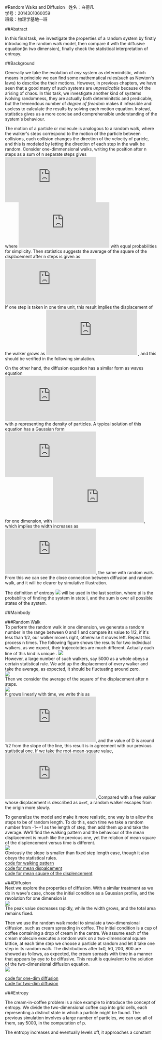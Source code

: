 #Random Walks and Diffusion  
姓名：白德凡  
学号：2014301060059  
班级：物理学基地一班  

##Abstract  

In this final task, we investigate the properties of a random system by firstly introducing the random walk model, then compare it
with the diffusive equation(in two dimension), finally check the statistical interpretation of entropy.  

##Background  

Generally we take the evolution of *any* system as determinitstic, which means in principle we can find some mathematical rules(such
as Newton's laws) to describe the their motions. However, in previous chapters, we have seen that a good many of such systems are *unpredicable* because
of the arising of chaos. In this task, we investigate another kind of systems ivolving randomness, they are actually both determinitstic
and predicable, but the tremendous number of *degree of freedom* makes it infeasible and useless to calculate the results by solving
each motion equation. Instead, statistics gives us a more concise and comprehensible understanding of the system's behaviour.  

The motion of a particle or molecule is analogous to a random walk,  where the walker's steps correspond to the motion of the particle between collisions, each collision changes the direction of the velocity of paricle, and this is modeled by letting the direction of each step in the walk be random. Consider one-dimmensional walks, writing the position after n steps as a sum of n separate steps gives  
![](http://latex.codecogs.com/gif.latex?x_%7Bn%7D%3D%5Csum_%7Bi%3D1%7D%5E%7Bn%7Ds_%7Bi%7D)  
where ![](http://latex.codecogs.com/gif.latex?s_%7Bi%7D%3D%5Cpm%201) with equal probabilities for simplicity. Then statistics suggests the average of the square of the displacement after n steps is given as  
![](http://latex.codecogs.com/gif.latex?%5Cleft%20%5Clangle%20x_%7Bn%7D%5E%7B2%7D%20%5Cright%20%5Crangle%3D%5Csum_%7Bi%3D1%7D%5E%7Bn%7Ds_%7Bi%7D%5E%7B2%7D%3Dn)  
If one step is taken in one time unit, this result implies the displacement of the walker grows as ![](http://latex.codecogs.com/gif.latex?%5Csqrt%7B%5Cleft%20%5Clangle%20x%5E%7B2%7D%20%5Cright%20%5Crangle%7D%5Csim%20t%5E%7B1/2%7D) , and this should be verified in the following simulation.  

On the other hand, the diffusion equation has a similar form as waves equation  
![](http://latex.codecogs.com/gif.latex?%5Cfrac%7B%5Cpartial%20%5Crho%20%7D%7B%5Cpartial%20t%7D%3DD%5Cbigtriangledown%20%5E%7B2%7D%5Crho)  
with ρ representing the density of particles. A typical solution of this equation has a Gaussian form  
![](http://latex.codecogs.com/gif.latex?%5Crho%20%28x%2Ct%29%3D%5Cfrac%7B1%7D%7B%5Csigma%20%7Dexp%5Cleft%20%5B%20-%5Cfrac%7Bx%5E%7B2%7D%7D%7B2%5Csigma%20%5E%7B2%7D%7D%20%5Cright%20%5D)  
for one dimension, with ![](http://latex.codecogs.com/gif.latex?%5Csigma%20%3D%5Csqrt%7B2Dt%7D), which implies the width increases as ![](http://latex.codecogs.com/gif.latex?%5Csigma%5Csim%20t%5E%7B1/2%7D), the same with random walk. From this we can see the close connection between diffusion and random walk, and it will be clearer by simulative illustration.  

The definition of entropy ![](https://camo.githubusercontent.com/50db2c9d90480aea76403a5cf24bf2109dd01806/687474703a2f2f6c617465782e636f6465636f67732e636f6d2f6769662e6c617465783f533d2d25354373756d2532305f25374269253744505f253742692537446c6e505f25374269253744) will be used in the last section, where pi is the probability of finding the system in state i, and the sum is over all possible states of the system.  

##Mainbody  

###Random Walk  
To perform the random walk in one dimension, we generate a random number in the range between 0 and 1 and compare its value to 1/2, if it's less than 1/2, our walker moves right, otherwise it moves left. Repeat this process n times. The following figure shows the results for two individual walkers, as we expect, their trajecototies are much different. Actually each line of this kind is unique .
![](http://i1.piimg.com/567571/433637dff8137497.png)  
However, a large number of such walkers, say 5000 as a whole obeys a certain statistical rule. We add up the displacement of every walker and take the average, as expected, it should be fluctuating around zero.  
![](http://i1.piimg.com/567571/50ad2863078ee80c.png)  
Then we consider the average of the square of the displacement after n steps.  
![](http://i1.piimg.com/567571/5edcc121c6831f63.png)  
It grows linearly with time, we write this as ![](http://latex.codecogs.com/gif.latex?%5Cleft%20%5Clangle%20x%5E%7B2%7D%20%5Cright%20%5Crangle%3D2Dt), and the value of D is around 1/2 from the slope of the line, this result is in agreement with our previous statistical one. If we take the root-mean-square value, ![](http://latex.codecogs.com/gif.latex?%5Csqrt%7B%5Cleft%20%5Clangle%20x%5E%7B2%7D%20%5Cright%20%5Crangle%7D%5Csim%20t%5E%7B1/2%7D),  Compared with a free walker whose displacement is described as x=vt, a random walker escapes from the origin more slowly.  

To generalize the model and make it more realistic, one way is to allow the steps to be of random length. To do this, each time we take a random number from -1~+1 as the length of step, then add them up and take the average. We'll find the walking pattern and the behaviour of the mean displacement is much like the previous one, yet the relation of mean square of the displencement versus time is different.  
![](http://i1.piimg.com/567571/979d9ea04fda6986.png)  
Obviously the slope is smaller than fixed step length case, though it also obeys the statistical rules.  
[code for walking pattern]()  
[code for mean dispalcement]()  
[code for mean square of the displencement]()  

###Diffusion  
Next we explore the properties of diffusion. With a similar treatment as we do in wave's case, chose the initial condition as a Gaussian profile, and the revolution for one dimension is  
![](http://p1.bqimg.com/567571/ba00575484960c2c.png)  
The peak value decreases rapidly, while the width grows, and the total area remains fixed.  

Then we use the random walk model to simulate a two-dimensional diffusion, such as cream spreading in coffee. The initial condition is a cup of coffee containing a drop of cream in the centre. We assume each of the cream molecule executes a rondom walk on a two-dimensional square lattice, at each time step we choose a particle at random and let it take one step in its random walk. The distributions after t=0, 50, 200, 800 are showed as follows, as expected, the cream spreads with time in a manner that appears by eye to be diffusive. This result is equivalent to the solution of the two-dimensional diffusion equation.   
![](http://p1.bqimg.com/567571/ccda79286f2bcf1f.png)  

[code for one-dim diffusion]()  
[code for two-dim diffusion]()  

###Entropy  

The cream-in-coffee problem is a nice example to introduce the concept of entropy. We divide the two-dimensional coffee cup into grid cells, each representing a distinct state in which a particle might be found. The previous simulation involves a large number of particles, we can use all of them, say 5000, in the computation of p.   
![]()  

The entropy increases and eventually levels off, it approaches a constant 





